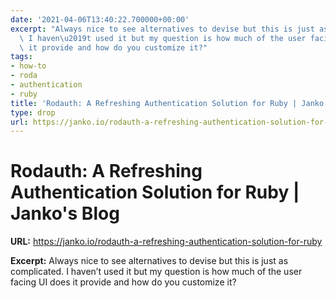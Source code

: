 ```yaml
---
date: '2021-04-06T13:40:22.700000+00:00'
excerpt: "Always nice to see alternatives to devise but this is just as complicated.\
  \ I haven\u2019t used it but my question is how much of the user facing UI does\
  \ it provide and how do you customize it?"
tags:
- how-to
- roda
- authentication
- ruby
title: 'Rodauth: A Refreshing Authentication Solution for Ruby | Janko''s Blog'
type: drop
url: https://janko.io/rodauth-a-refreshing-authentication-solution-for-ruby
---
```


# Rodauth: A Refreshing Authentication Solution for Ruby | Janko's Blog

**URL:** https://janko.io/rodauth-a-refreshing-authentication-solution-for-ruby

**Excerpt:** Always nice to see alternatives to devise but this is just as complicated. I haven’t used it but my question is how much of the user facing UI does it provide and how do you customize it?
